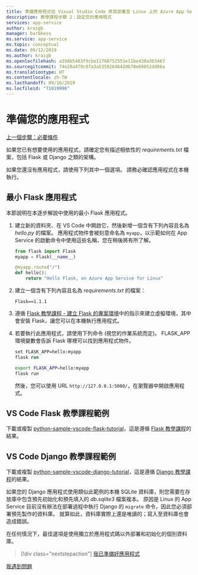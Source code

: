 ```yaml
---
title: 準備應用程式從 Visual Studio Code 將其部署至 Linux 上的 Azure App Service
description: 教學課程步驟 2：設定您的應用程式
services: app-service
author: kraigb
manager: barbkess
ms.service: app-service
ms.topic: conceptual
ms.date: 09/12/2019
ms.author: kraigb
ms.openlocfilehash: a398b5483f9cbe11768752551e11be430a3b3467
ms.sourcegitcommit: 74e28a479c87a3a53592646420b78e69852dd86a
ms.translationtype: HT
ms.contentlocale: zh-TW
ms.lasthandoff: 09/16/2019
ms.locfileid: "71019996"
---
```

# <a name="prepare-your-app"></a>準備您的應用程式

[上一個步驟：必要條件](tutorial-deploy-app-service-on-linux-01.md)

如果您已有想要使用的應用程式，請確定您有描述相依性的 *requirements.txt* 檔案，包括 Flask 或 Django 之類的架構。

如果您還沒有應用程式，請使用下列其中一個選項。 請務必確認應用程式在本機執行。

## <a name="minimal-flask-app"></a>最小 Flask 應用程式

本節說明在本逐步解說中使用的最小 Flask 應用程式。

1. 建立新的資料夾、在 VS Code 中開啟它，然後新增一個含有下列內容且名為 *hello.py* 的檔案。 應用程式物件會被刻意命名為 `myapp`，以示範如何在 App Service 的啟動命令中使用這些名稱，您在稍後將有所了解。

    ```python
    from flask import Flask
    myapp = Flask(__name__)

    @myapp.route("/")
    def hello():
        return "Hello Flask, on Azure App Service for Linux"
    ```

1. 建立一個含有下列內容且名為 *requirements.txt* 的檔案：

    ```text
    Flask==1.1.1
    ```

1. 遵循 [Flask 教學課程 - 建立 Flask 的專案環境](/docs/python/tutorial-flask.md#create-a-project-environment-for-flask)中的指示來建立虛擬環境，其中會安裝 Flask，讓您可以在本機執行應用程式。

1. 若要執行此應用程式，請使用下列命令 (視您的作業系統而定)。 FLASK_APP 環境變數會告訴 Flask 哪裡可以找到應用程式物件。

    ```ps
    set FLASK_APP=hello:myapp
    flask run
    ```

    ```bash
    export FLASK_APP=hello:myapp
    flask run
    ```

    然後，您可以使用 URL `http://127.0.0.1:5000/`，在瀏覽器中開啟應用程式。

## <a name="vs-code-flask-tutorial-sample"></a>VS Code Flask 教學課程範例

下載或複製 [python-sample-vscode-flask-tutorial](https://github.com/Microsoft/python-sample-vscode-flask-tutorial)，這是遵循 [Flask 教學課程](/docs/python/tutorial-flask.md)的結果。

## <a name="vs-code-django-tutorial-sample"></a>VS Code Django 教學課程範例

下載或複製 [python-sample-vscode-django-tutorial](https://github.com/Microsoft/python-sample-vscode-django-tutorial)，這是遵循 [Django 教學課程](/docs/python/tutorial-django.md)的結果。

如果您的 Django 應用程式使用類似此範例的本機 SQLite 資料庫，則您需要在存放庫中包含預先初始化和預先填入的 *db.sqlite3* 檔案複本。 原因是 Linux 的 App Service 目前沒有辦法在部署過程中執行 Django 的 `migrate` 命令，因此您必須部署預先製作的資料庫。 就算如此，資料庫實際上還是唯讀的；寫入至資料庫也會造成錯誤。

在任何情況下，最佳選項是使用獨立於應用程式碼以外部署和初始化的個別資料庫。

> [!div class="nextstepaction"]
> [我已準備好應用程式](tutorial-deploy-app-service-on-linux-03.md)

[我遇到問題](https://www.research.net/r/PWZWZ52?tutorial=vscode-appservice-python&step=02-prepare-app)
